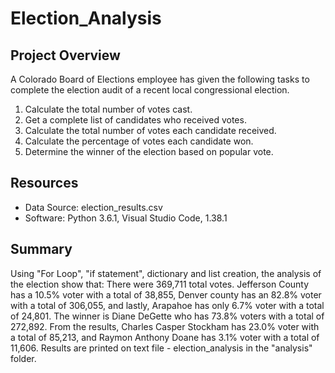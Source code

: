 # Election_Analysis

## Project Overview
A Colorado Board of Elections employee has given the following tasks to complete the election audit of a recent local congressional election. 

1. Calculate the total number of votes cast.
2. Get a complete list of candidates who received votes.
3. Calculate the total number of votes each candidate received.
4. Calculate the percentage of votes each candidate won. 
5. Determine the winner of the election based on popular vote. 

## Resources
- Data Source: election_results.csv
- Software: Python 3.6.1, Visual Studio Code, 1.38.1

## Summary 
Using "For Loop", "if statement", dictionary and list creation, the analysis of the election show that: 
There were 369,711 total votes. Jefferson County has a 10.5% voter with a total of 38,855, Denver county has an 82.8% voter with a total of 306,055, and lastly, Arapahoe has only 6.7% voter with a total of 24,801.  The winner is Diane DeGette who has 73.8% voters with a total of 272,892. From the results, Charles Casper Stockham has 23.0% voter with a total of 85,213, and Raymon Anthony Doane has 3.1% voter with a total of 11,606. Results are printed on text file - election_analysis in the "analysis" folder.
